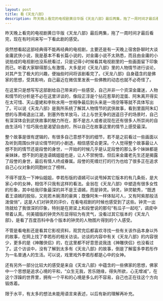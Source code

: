 ```yaml
---
layout: post
title: 看《天龙八部》
description: 昨天晚上看完的电视剧黄日华版《天龙八部》最后两集，拖了一周时间才最后看完，现在有时间来写一下看此剧的感受。
---
```


昨天晚上看完的电视剧黄日华版《天龙八部》最后两集，拖了一周时间才最后看完，现在有时间来写一下看此剧的感受。

突然想看起这部经典得不能再经典的电视剧，主要还是有一天晚上宿舍卧聊时大谈金庸武侠小说，我是基本不看长篇小说的，对金庸小说不太熟悉，而且由金庸的小说拍成的电视剧也没系统看过，只是记得小时候看其电视剧里的一些画面留下印象而已。听着大家聊得那么有激情，大多是对《天龙八部》里的人物情节进行谈论，对其产生了极大的兴趣，便抽些时间将该剧看完了。《天龙八部》自身蕴含的是佛家的思想，受其影响，自己最近在微信里发表一些佛教的动态也就不必奇怪了。

在这里只是想写写这部剧给自己带来的一些感受，自己并非一个资深金庸迷，人物和情节的分析是不必在这里详谈的，像段正淳是个拈花惹草的混蛋、阿朱离开得实在太可惜、天山童姥和李秋水用一世相争最后到头来是一场空等等就不具体写出了。可以说《天龙八部》是我所系统了解其人物情节的武侠故事，看到里面阿朱幻想的与萧峰退出江湖，到塞外牧羊放马，过上与世无争的逍遥日子的场景时，自己有深深体会到武侠故事的魅力所在，那不是古人或者说现在还有很多人所崇尚的自由生活吗？恰巧我也是渴望自由的，所以自己在故事这里的情节上感受最深。

整个故事是很有逻辑的，有很多自己意想不到的细节，若不是之前看过一些画面以及听到周围伙伴谈论情节时的小剧透，相信感受会更深。个人觉得整个故事最让人想不到的情节还是段誉的身世，一开始的时候几乎是认定段誉的那么多个妹妹都是亲妹妹，想不到的是连语嫣姐姐也是，让人不禁惋惜，但后来金庸老先生还是揭露了段誉的身世，最后有情人终成眷属。段誉的死缠烂打的行为也给了很多正在追求自己心仪对象的同胞树立了榜样。

不得不提及一下神仙姐姐，李若彤版的语嫣可以说甩掉其它版本的有几条街，是大家心中的女神，相信不只我有这样的看法。金翁在《天龙八部》中塑造有很多女性的形象，其中给我印象最深的并不是王语嫣，而是钟灵。钟灵，钟灵毓秀，“既透着王语嫣的脱俗，又宛若木婉清的豪爽；既像阿朱一样体贴可人，又有阿紫那般活泼俊俏”，这是人们对钟灵的评价，在看电视剧的时候也感受到了这些。钟灵一出场就给了我很深的印象，特别是在房梁上和段誉说的那句“有瓜子一起吃”，调皮中带着认真。何美钿版的钟灵外形显得较为有灵气，没看过其它版本的《天龙八部》，是看了百度百科中各个版本的钟灵的人物图片得到的个人感受。

不管是看电影还是看其它影视资料，观赏完后都喜欢寻找一些有关该作品本身以外的故事，在网上找了李若彤的相关访谈。访谈的内容中有关《天龙八部》的内容很少，更多的是《神雕侠侣》的，在这里都不好意思说我连《神雕侠侣》也没看过了。这个访谈中，没有了解到太多有《天龙八部》的故事，倒是了解蛮多李若彤作为一名普通人的生活。可以说，戏里戏外李若彤都是心中的女神。

还有另外一部分比较大的感受是来自《天龙八部》中蕴含的一些佛家的思想，佛家中一个思想是追求心境的平和，“众生无我，苦乐随缘，得失所欲，心无增减”，在这个浮躁的世界里，拥有一个平和的心境是多么的不容易，自己也正在往这个方向锻炼着。

限于水平，有太多的想法未能用语言来表述，以后有新的理解再补充。
